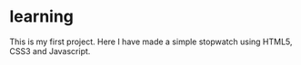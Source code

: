 # learning
This is my first project. Here I have made a simple stopwatch using HTML5, CSS3 and Javascript.
